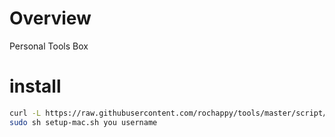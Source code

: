 # Overview
Personal Tools Box

# install

```bash
curl -L https://raw.githubusercontent.com/rochappy/tools/master/script/setup-mac.sh > ~/setup-mac.sh
sudo sh setup-mac.sh you username
```
